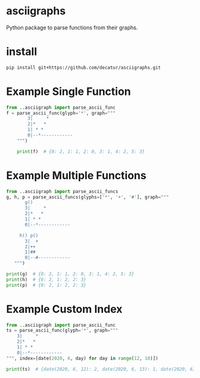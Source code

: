 # asciigraphs
Python package to parse functions from their graphs.

# install

```bash
pip install git+https://github.com/decatur/asciigraphs.git
```

# Example Single Function

```python
from ..asciigraph import parse_ascii_func
f = parse_ascii_func(glyph='*', graph="""
        3|     *
        2|*   *
        1| * *
        0|--*------------
    """)

    print(f)  # {0: 2, 1: 1, 2: 0, 3: 1, 4: 2, 5: 3}
 ```
 
 # Example Multiple Functions
```python
from ..asciigraph import parse_ascii_funcs
g, h, p = parse_ascii_funcs(glyphs=['*', '+', '#'], graph="""
       g()
       3|     *
       2|*   *
       1| * *
       0|--*------------

     h() p()
       3|  +
       2|++ 
       1|##
       0|--#------------
   """)

print(g)  # {0: 2, 1: 1, 2: 0, 3: 1, 4: 2, 5: 3}
print(h)  # {0: 2, 1: 2, 2: 3}
print(p)  # {0: 2, 1: 2, 2: 3}
 ```
 
 # Example Custom Index

```python
from ..asciigraph import parse_ascii_func
ts = parse_ascii_func(glyph='*', graph="""
    3|     *
    2|*   *
    1| * *
    0|--*------------
""", index=[date(2020, 6, day) for day in range(12, 18)])

print(ts)  # {date(2020, 6, 12): 2, date(2020, 6, 13): 1, date(2020, 6, 14): 0, date(2020, 6, 15): 1, date(2020, 6, 16): 2, date(2020, 6, 17): 3}
 ```
